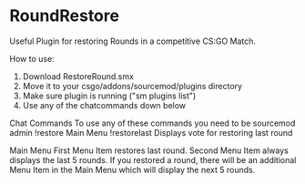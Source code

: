 # RoundRestore
Useful Plugin for restoring Rounds in a competitive CS:GO Match.

How to use:
1. Download RestoreRound.smx
2. Move it to your csgo/addons/sourcemod/plugins directory
3. Make sure plugin is running ("sm plugins list")
4. Use any of the chatcommands down below

Chat Commands
To use any of these commands you need to be sourcemod admin
!restore          Main Menu
!restorelast      Displays vote for restoring last round

Main Menu
First Menu Item restores last round.
Second Menu Item always displays the last 5 rounds.
If you restored a round, there will be an additional Menu Item in the Main Menu
which will display the next 5 rounds.

